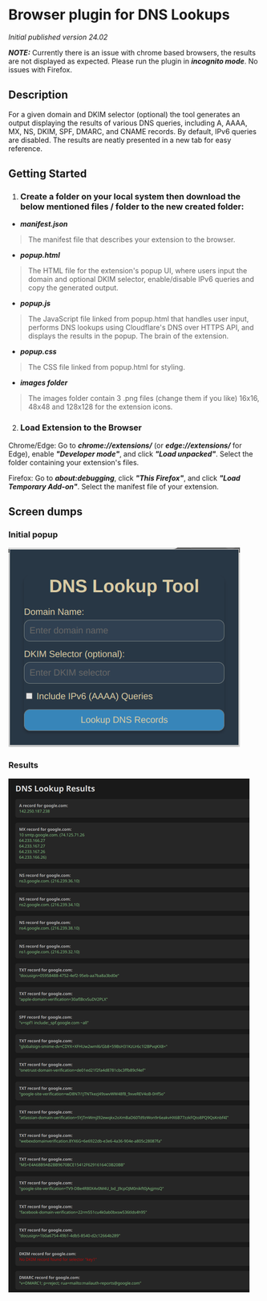 # Browser plugin for DNS Lookups


_Initial published version 24.02_

***NOTE:*** Currently there is an issue with chrome based browsers, the results are not displayed as expected. Please run the plugin in ***incognito mode***.
No issues with Firefox. 

## Description

For a given domain and DKIM selector (optional) the tool generates an output displaying the results of various DNS queries, including A, AAAA, MX, NS, DKIM, SPF, DMARC, and CNAME records. By default, IPv6 queries are disabled. The results are neatly presented in a new tab for easy reference.

## Getting Started

1. ### Create a folder on your local system then download the below mentioned files / folder to the new created folder:

- ***manifest.json***  
> The manifest file that describes your extension to the browser.

- ***popup.html***  
> The HTML file for the extension's popup UI, where users input the domain and optional DKIM selector, enable/disable IPv6 queries and copy the generated output.

- ***popup.js***  
> The JavaScript file linked from popup.html that handles user input, performs DNS lookups using Cloudflare's DNS over HTTPS API, and displays the results in the popup. The brain of the extension.

- ***popup.css***  
> The CSS file linked from popup.html for styling.

- ***images folder***  
> The images folder contain 3 .png files (change them if you like) 16x16, 48x48 and 128x128 for the extension icons.

2. ### Load Extension to the Browser  
Chrome/Edge: Go to ***chrome://extensions/*** (or ***edge://extensions/*** for Edge), enable ***"Developer mode"***, and click ***"Load unpacked"***. Select the folder containing your extension's files.  
  
Firefox: Go to ***about:debugging***, click ***"This Firefox"***, and click ***"Load Temporary Add-on"***. Select the manifest file of your extension.



## Screen dumps
### Initial popup
![initial_popup](assets/initial_popup.png)
### Results
![result1](assets/result1.png)